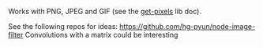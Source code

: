 Works with PNG, JPEG and GIF (see the [get-pixels](https://www.npmjs.com/package/get-pixels) lib doc).

See the following repos for ideas: https://github.com/hg-pyun/node-image-filter Convolutions with a matrix could be interesting
